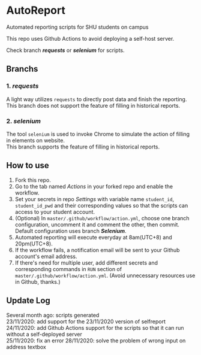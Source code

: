 # AutoReport
Automated reporting scripts for SHU students on campus  
  
This repo uses Github Actions to avoid deploying a self-host server.  
  
Check branch ___requests___ or ___selenium___ for scripts.  

## Branchs
### 1. ___requests___  
A light way utilizes `requests` to directly post data and finish the reporting.  
This branch does not support the feature of filling in historical reports.  

### 2. ___selenium___  
The tool `selenium` is used to invoke Chrome to simulate the action of filling in elements on website.  
This branch supports the feature of filling in historical reports.

## How to use  
1. Fork this repo.  
2. Go to the tab named _Actions_ in your forked repo and enable the workflow.  
3. Set your secrets in repo _Settings_ with variable name `student_id`, `student_id_pwd` and their corresponding values so that the scripts can access to your student account.  
4. (Optional) In `master/.github/workflow/action.yml`, choose one branch configuration, uncomment it and comment the other, then commit. Default configuration uses branch ___Selenium___.  
5. Automated reporting will execute everyday at 8am(UTC+8) and 20pm(UTC+8).  
6. If the workflow fails, a notification email will be sent to your Github account's email address.  
7. If there's need for multiple user, add different secrets and corresponding commands in `RUN` section of `master/.github/workflow/action.yml`. (Avoid unnecessary resources use in Github, thanks.)  

## Update Log
Several month ago: scripts generated  
23/11/2020: add support for the 23/11/2020 version of selfreport  
24/11/2020: add Github Actions support for the scripts so that it can run without a self-deployed server  
25/11/2020: fix an error
28/11/2020: solve the problem of wrong input on address textbox